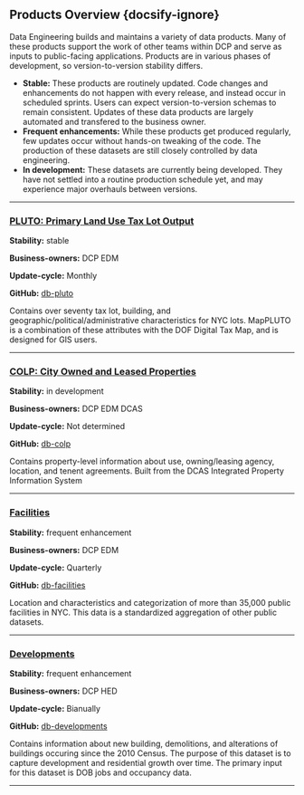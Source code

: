 ## Products Overview {docsify-ignore}

Data Engineering builds and maintains a variety of data products. Many of these products support the work of other teams within DCP and serve as inputs to public-facing applications. Products are in various phases of development, so version-to-version stability differs.

+ **Stable:** These products are routinely updated. Code changes and enhancements do not happen with every release, and instead occur in scheduled sprints. Users can expect version-to-version schemas to remain consistent. Updates of these data products are largely automated and transfered to the business owner.
+ **Frequent enhancements:** While these products get produced regularly, few updates occur without hands-on tweaking of the code. The production of these datasets are still closely controlled by data engineering.
+ **In development:** These datasets are currently being developed. They have not settled into a routine production schedule yet, and may experience major overhauls between versions. 

---

### [PLUTO: Primary Land Use Tax Lot Output](/_content/pluto)
**Stability:** <span class="label stable">stable</span> 

**Business-owners:** <span class="label dcp-edm">DCP EDM</span>

**Update-cycle:** Monthly

**GitHub:** [db-pluto](https://github.com/NYCPlanning/db-pluto)

Contains over seventy tax lot, building, and geographic/political/administrative characteristics for NYC lots. MapPLUTO is a combination of these attributes with the DOF Digital Tax Map, and is designed for GIS users. 

---

### [COLP: City Owned and Leased Properties](/_content/colp) 
**Stability:** <span class="label in-development">in development</span>

**Business-owners:** <span class="label dcp-edm">DCP EDM</span> <span class="label dcas">DCAS</span>

**Update-cycle:** Not determined

**GitHub:** [db-colp](https://github.com/NYCPlanning/db-colp)

Contains property-level information about use, owning/leasing agency, location, and tenent agreements. Built from the DCAS Integrated Property Information System

---

### [Facilities](/_content/facilities) 
**Stability:** <span class="label enhancing">frequent enhancement</span>

**Business-owners:** <span class="label dcp-edm">DCP EDM</span>

**Update-cycle:** Quarterly

**GitHub:** [db-facilities](https://github.com/NYCPlanning/db-colp)

Location and characteristics and categorization of more than 35,000 public facilities in NYC. This data is a standardized aggregation of other public datasets.

---

### [Developments](/_content/developments) 
**Stability:** <span class="label enhancing">frequent enhancement</span>

**Business-owners:** <span class="label dcp-hed">DCP HED</span>

**Update-cycle:** Bianually

**GitHub:** [db-developments](https://github.com/NYCPlanning/db-developments)

Contains information about new building, demolitions, and alterations of buildings occuring since the 2010 Census. The purpose of this dataset is to capture development and residential growth over time. The primary input for this dataset is DOB jobs and occupancy data.

---